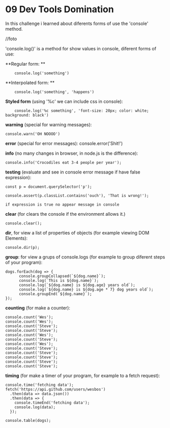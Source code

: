# 09 Dev Tools Domination

In this challenge i learned about diferents forms of use the 'console' method.


//foto


'console.log()' is a method for show values in console, diferent forms of use:

**Regular form: **
        
		console.log('something')
    
**Interpolated form: **
        
		console.log('something', 'happens')
    
**Styled form** (using '%c' we can include css in console):

        console.log('%c something', 'font-size: 20px; color: white; background: black')


**warning** (special for warning messages):

    console.warn('OH NOOOO')


**error** (special for error messages):
    console.error('Shit!')

**info** (no many changes in browser, in node.js is the difference):

    console.info('Crocodiles eat 3-4 people per year');

**testing** (evaluate and see in console error message if have false expression):

    const p = document.querySelector('p');

    console.assert(p.classList.contains('ouch'), 'That is wrong!');

    if expression is true no appear message in console

**clear** (for clears the console if the environment allows it.)

    console.clear();

**dir**, for view a list of properties of objects (for example viewing DOM Elements):

    console.dir(p);

**group**: for view a grups of console.logs (for example to group diferent steps of your program):

    dogs.forEach(dog => {
          console.groupCollapsed(`${dog.name}`);
          console.log(`This is ${dog.name}`);
          console.log(`${dog.name} is ${dog.age} years old`);
          console.log(`${dog.name} is ${dog.age * 7} dog years old`);
          console.groupEnd(`${dog.name}`);
    });

**counting** (for make a counter):

    console.count('Wes');
    console.count('Wes');
    console.count('Steve');
    console.count('Steve');
    console.count('Wes');
    console.count('Steve');
    console.count('Wes');
    console.count('Steve');
    console.count('Steve');
    console.count('Steve');
    console.count('Steve');
    console.count('Steve');

**timing** (for make a timer of your program, for example to a fetch request):


    console.time('fetching data');
    fetch('https://api.github.com/users/wesbos')
      .then(data => data.json())
      .then(data => {
        console.timeEnd('fetching data');
        console.log(data);
      });

    console.table(dogs);